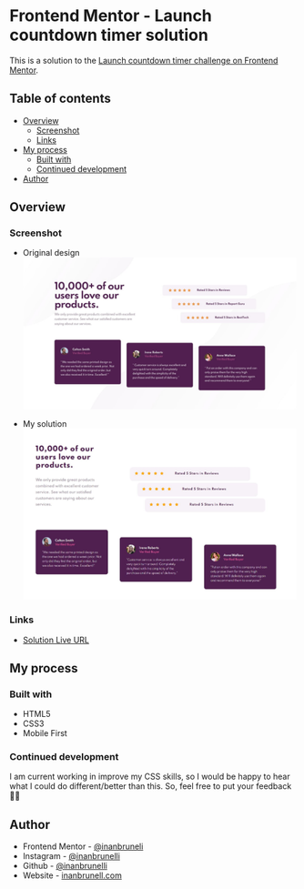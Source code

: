 # Frontend Mentor - Launch countdown timer solution

This is a solution to the [Launch countdown timer challenge on Frontend Mentor](https://www.frontendmentor.io/challenges/social-proof-section-6e0qTv_bA).

## Table of contents

- [Overview](#overview)
  - [Screenshot](#screenshot)
  - [Links](#links)
- [My process](#my-process)
  - [Built with](#built-with)  
  - [Continued development](#continued-development)
- [Author](#author)


## Overview

### Screenshot

- Original design
![](design/desktop-design.jpg)

- My solution
![](design/my-design.jpg)

### Links

- [Solution Live URL](https://inanbruneli.github.io/launch-countdown-timer-main/)

## My process

### Built with

- HTML5
- CSS3
- Mobile First

### Continued development

I am current working in improve my CSS skills, so I would be happy to hear what I could do different/better than this.
So, feel free to put your feedback 🚀🚀

## Author

- Frontend Mentor - [@inanbruneli](https://www.frontendmentor.io/profile/inanbruneli)
- Instagram - [@inanbrunelli](https://www.instagram.com/inanbrunelli)
- Github - [@inanbrunelli](https://github.com/inanbruneli)
- Website - [inanbrunell.com](https://inanbrunelli.000webhostapp.com/)